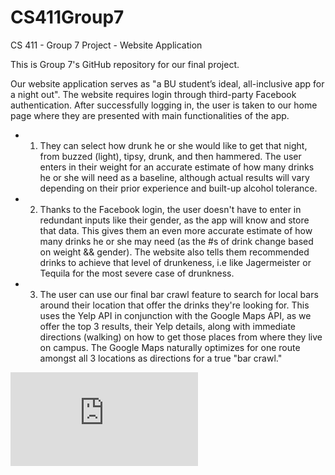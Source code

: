 # CS411Group7
CS 411 - Group 7 Project - Website Application

This is Group 7's GitHub repository for our final project. 
<!-- Updated description on 4/28 -->

Our website application serves as "a BU student’s ideal, all-inclusive app for a night out".  The website requires login through third-party Facebook authentication.  After successfully logging in, the user is taken to our home page where they are presented with main functionalities of the app.  
* 1) They can select how drunk he or she would like to get that night, from buzzed (light), tipsy, drunk, and then hammered.  The user enters in their weight for an accurate estimate of how many drinks he or she will need as a baseline, although actual results will vary depending on their prior experience and built-up alcohol tolerance. 
* 2) Thanks to the Facebook login, the user doesn't have to enter in redundant inputs like their gender, as the app will know and store that data.  This gives them an even more accurate estimate of how many drinks he or she may need (as the #s of drink change based on weight && gender).  The website also tells them recommended drinks to achieve that level of drunkeness, i.e like Jagermeister or Tequila for the most severe case of drunkness.  
* 3) The user can use our final bar crawl feature to search for local bars around their location that offer the drinks they're looking for.  This uses the Yelp API in conjunction with the Google Maps API, as we offer the top 3 results, their Yelp details, along with immediate directions (walking) on how to get those places from where they live on campus.  The Google Maps naturally optimizes for one route amongst all 3 locations as directions for a true "bar crawl."


![Alt text](http://s347.photobucket.com/user/shawtyjesshhicuhh/media/lqrlctr_zpszpocunku.png.html "lqrlctr")

